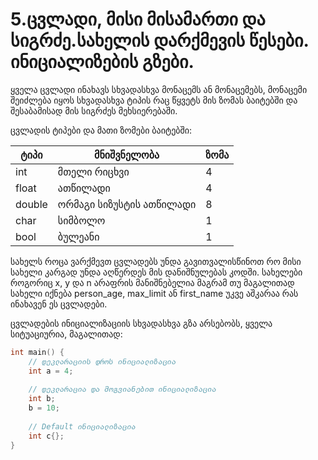 # 5.ცვლადი, მისი მისამართი და სიგრძე.სახელის დარქმევის წესები. ინიციალიზების გზები.

ყველა ცვლადი ინახავს სხვადასხვა მონაცემს ან მონაცემებს, მონაცემი შეიძლება იყოს
სხვადასხვა ტიპის რაც წყვეტს მის ზომას ბაიტებში და შესაბამისად მის
სიგრძეს მეხსიერებაში.

ცვლადის ტიპები და მათი ზომები ბაიტებში:

| ტიპი   | მნიშვნელობა 			   | ზომა	  |
|--------|-------------------------|----------|
| int    | მთელი რიცხვი            |	4     |
| float  | ათწილადი    			   |    4     |
| double | ორმაგი სიზუსტის ათწილადი|    8     |
| char   | სიმბოლო                 |    1     |
| bool   | ბულეანი                 |    1     |


სახელს როცა ვარქმევთ ცვლადებს უნდა გავითვალისწინოთ რო მისი სახელი კარგად უნდა
აღწერდეს მის დანიშნულებას კოდში. სახელები როგორიც x, y და n არაფრის მანიშნებელია
მაგრამ თუ მაგალითად სახელი იქნება person\_age, max\_limit ან first_name უკვე 
აშკარაა რას ინახავენ ეს ცვლადები.

ცვლადების ინიციალიზაციის სხვადასხვა გზა არსებობს, ყველა სიტუაციურია, მაგალითად:
```cpp
int main() {
    // დეკლარაციის დროს ინიციალიზაცია
    int a = 4;
    
    // დეკლარაცია და მოგვიანებით ინიციალიზაცია
    int b;
    b = 10;
    
    // Default ინიციალიზაცია
    int c{};
}
```